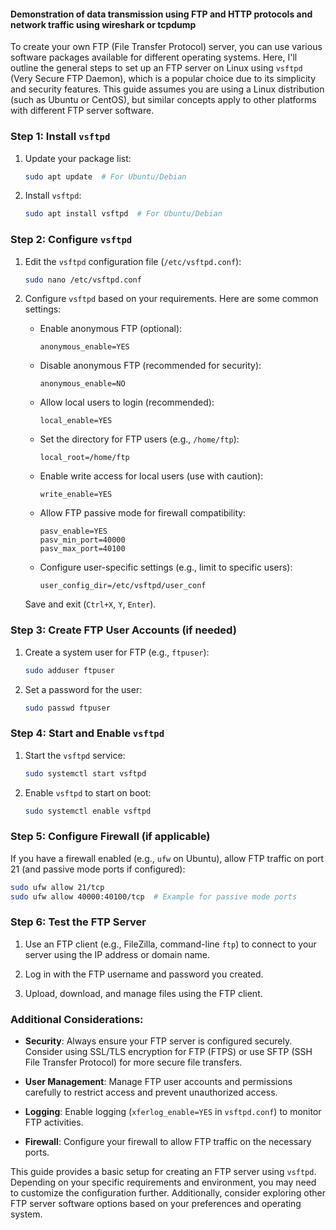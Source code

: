 #### Demonstration of data transmission using FTP and HTTP protocols and network traffic using wireshark or tcpdump

To create your own FTP (File Transfer Protocol) server, you can use various software packages available for different operating systems. Here, I'll outline the general steps to set up an FTP server on Linux using `vsftpd` (Very Secure FTP Daemon), which is a popular choice due to its simplicity and security features. This guide assumes you are using a Linux distribution (such as Ubuntu or CentOS), but similar concepts apply to other platforms with different FTP server software.

### Step 1: Install `vsftpd`

1. Update your package list:
   ```bash
   sudo apt update  # For Ubuntu/Debian
   ```

2. Install `vsftpd`:
   ```bash
   sudo apt install vsftpd  # For Ubuntu/Debian
   ```

### Step 2: Configure `vsftpd`

1. Edit the `vsftpd` configuration file (`/etc/vsftpd.conf`):
   ```bash
   sudo nano /etc/vsftpd.conf
   ```

2. Configure `vsftpd` based on your requirements. Here are some common settings:

   - Enable anonymous FTP (optional):
     ```
     anonymous_enable=YES
     ```
   
   - Disable anonymous FTP (recommended for security):
     ```
     anonymous_enable=NO
     ```

   - Allow local users to login (recommended):
     ```
     local_enable=YES
     ```

   - Set the directory for FTP users (e.g., `/home/ftp`):
     ```
     local_root=/home/ftp
     ```

   - Enable write access for local users (use with caution):
     ```
     write_enable=YES
     ```

   - Allow FTP passive mode for firewall compatibility:
     ```
     pasv_enable=YES
     pasv_min_port=40000
     pasv_max_port=40100
     ```

   - Configure user-specific settings (e.g., limit to specific users):
     ```
     user_config_dir=/etc/vsftpd/user_conf
     ```

   Save and exit (`Ctrl+X`, `Y`, `Enter`).

### Step 3: Create FTP User Accounts (if needed)

1. Create a system user for FTP (e.g., `ftpuser`):
   ```bash
   sudo adduser ftpuser
   ```

2. Set a password for the user:
   ```bash
   sudo passwd ftpuser
   ```

### Step 4: Start and Enable `vsftpd`

1. Start the `vsftpd` service:
   ```bash
   sudo systemctl start vsftpd
   ```

2. Enable `vsftpd` to start on boot:
   ```bash
   sudo systemctl enable vsftpd
   ```

### Step 5: Configure Firewall (if applicable)

If you have a firewall enabled (e.g., `ufw` on Ubuntu), allow FTP traffic on port 21 (and passive mode ports if configured):
   ```bash
   sudo ufw allow 21/tcp
   sudo ufw allow 40000:40100/tcp  # Example for passive mode ports
   ```

### Step 6: Test the FTP Server

1. Use an FTP client (e.g., FileZilla, command-line `ftp`) to connect to your server using the IP address or domain name.

2. Log in with the FTP username and password you created.

3. Upload, download, and manage files using the FTP client.

### Additional Considerations:

- **Security**: Always ensure your FTP server is configured securely. Consider using SSL/TLS encryption for FTP (FTPS) or use SFTP (SSH File Transfer Protocol) for more secure file transfers.
  
- **User Management**: Manage FTP user accounts and permissions carefully to restrict access and prevent unauthorized access.

- **Logging**: Enable logging (`xferlog_enable=YES` in `vsftpd.conf`) to monitor FTP activities.

- **Firewall**: Configure your firewall to allow FTP traffic on the necessary ports.

This guide provides a basic setup for creating an FTP server using `vsftpd`. Depending on your specific requirements and environment, you may need to customize the configuration further. Additionally, consider exploring other FTP server software options based on your preferences and operating system.
